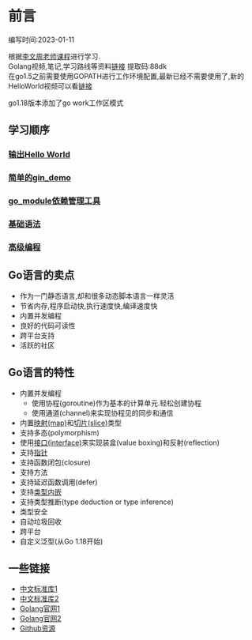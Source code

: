 # 前言

编写时间:2023-01-11

根据[李文周老师课程](https://www.liwenzhou.com/)进行学习.  
Golang视频,笔记,学习路线等资料[链接](https://www.aliyundrive.com/s/yUJBxdZxFk8) 提取码:88dk  
在go1.5之前需要使用GOPATH进行工作环境配置,最新已经不需要使用了,新的HelloWorld视频可以看[链接](https://www.bilibili.com/video/BV1bV41177KD)

go1.18版本添加了go work工作区模式

## 学习顺序

### [输出Hello World](./helloworld)

### [简单的gin_demo](./gin_demo)

### [go_module依赖管理工具](./go_module)

### [基础语法](./basic_grammar)

### [高级编程](./advanced)

## Go语言的卖点

* 作为一门静态语言,却和很多动态脚本语言一样灵活
* 节省内存,程序启动快,执行速度快,编译速度快
* 内置并发编程
* 良好的代码可读性
* 跨平台支持
* 活跃的社区

## Go语言的特性

* 内置并发编程
    * 使用协程(goroutine)作为基本的计算单元.轻松创建协程
    * 使用通道(channel)来实现协程见的同步和通信
* 内置[映射(map)](basic_grammar/map.go)和[切片(slice)](basic_grammar/slice.go)类型
* 支持多态(polymorphism)
* 使用[接口(interface)](./advanced/interface)来实现装盒(value boxing)和反射(reflection)
* 支持[指针](basic_grammar/pointer.go)
* 支持函数闭包(closure) 
* 支持方法
* 支持延迟函数调用(defer)
* 支持[类型内嵌](./basic_grammar/tree2.go)
* 支持类型推断(type deduction or type inference)
* 类型安全
* 自动垃圾回收
* 跨平台
* 自定义泛型(从Go 1.18开始)


## 一些链接

* [中文标准库1](https://studygolang.com/pkgdoc)
* [中文标准库2](https://github.com/astaxie/gopkg)
* [Golang官网1](https://go.dev/)
* [Golang官网2](https://golang.google.cn/)  
* [Github资源](https://github.com/avelino/awesome-go)


